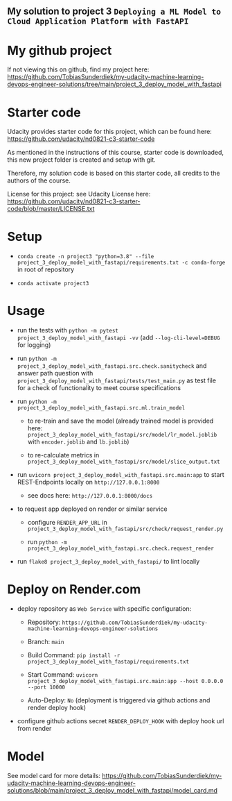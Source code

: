 ## My solution to project 3 `Deploying a ML Model to Cloud Application Platform with FastAPI`

# My github project

If not viewing this on github, find my project here: https://github.com/TobiasSunderdiek/my-udacity-machine-learning-devops-engineer-solutions/tree/main/project_3_deploy_model_with_fastapi

# Starter code

Udacity provides starter code for this project, which can be found here: https://github.com/udacity/nd0821-c3-starter-code

As mentioned in the instructions of this course, starter code is downloaded, this new project folder is created and setup with git.

Therefore, my solution code is based on this starter code, all credits to the authors of the course.

License for this project: see Udacity License here: https://github.com/udacity/nd0821-c3-starter-code/blob/master/LICENSE.txt

# Setup

- `conda create -n project3 "python=3.8" --file project_3_deploy_model_with_fastapi/requirements.txt -c conda-forge` in root of repository

- `conda activate project3`

# Usage

- run the tests with `python -m pytest project_3_deploy_model_with_fastapi -vv` (add `--log-cli-level=DEBUG` for logging)

- run `python -m project_3_deploy_model_with_fastapi.src.check.sanitycheck` and answer path question with `project_3_deploy_model_with_fastapi/tests/test_main.py` as test file for a check of functionality to meet course specifications

- run `python -m project_3_deploy_model_with_fastapi.src.ml.train_model`

  - to re-train and save the model (already trained model is provided here: `project_3_deploy_model_with_fastapi/src/model/lr_model.joblib` with `encoder.joblib` and `lb.joblib`)

  - to re-calculate metrics in `project_3_deploy_model_with_fastapi/src/model/slice_output.txt`

- run `uvicorn project_3_deploy_model_with_fastapi.src.main:app` to start REST-Endpoints locally on `http://127.0.0.1:8000`

  - see docs here: `http://127.0.0.1:8000/docs`

- to request app deployed on render or similar service

  - configure `RENDER_APP_URL` in `project_3_deploy_model_with_fastapi/src/check/request_render.py`

  - run `python -m project_3_deploy_model_with_fastapi.src.check.request_render`

- run `flake8 project_3_deploy_model_with_fastapi/` to lint locally

# Deploy on Render.com

- deploy repository as `Web Service` with specific configuration:

  - Repository: `https://github.com/TobiasSunderdiek/my-udacity-machine-learning-devops-engineer-solutions`

  - Branch: `main`

  - Build Command: `pip install -r project_3_deploy_model_with_fastapi/requirements.txt`

  - Start Command: `uvicorn project_3_deploy_model_with_fastapi.src.main:app --host 0.0.0.0 --port 10000`

  - Auto-Deploy: `No` (deployment is triggered via github actions and render deploy hook)

- configure github actions secret `RENDER_DEPLOY_HOOK` with deploy hook url from render

# Model

See model card for more details: https://github.com/TobiasSunderdiek/my-udacity-machine-learning-devops-engineer-solutions/blob/main/project_3_deploy_model_with_fastapi/model_card.md